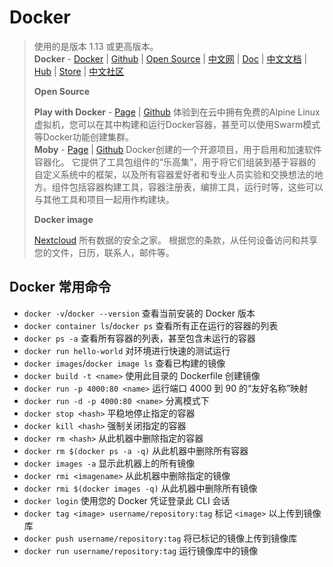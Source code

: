# Docker

> 使用的是版本 1.13 或更高版本。  
> **Docker** - [Docker](https://www.docker.com/) | 
[Github](https://github.com/docker) | 
[Open Source](https://www.docker.com/community/open-source) | 
[中文网](https://www.docker-cn.com/) | 
[Doc](https://docs.docker.com/) | 
[中文文档](https://docs.docker-cn.com/) | 
[Hub](https://hub.docker.com/) | 
[Store](https://store.docker.com/) | 
[中文社区](http://www.docker.org.cn/index.html)  
> 
> **Open Source**  
> 
> **Play with Docker** - [Page](https://labs.play-with-docker.com/) | 
[Github](https://github.com/play-with-docker/play-with-docker) 体验到在云中拥有免费的Alpine Linux虚拟机，您可以在其中构建和运行Docker容器，甚至可以使用Swarm模式等Docker功能创建集群。  
> **Moby** - [Page](https://mobyproject.org/) | 
[Github](https://github.com/moby/moby) Docker创建的一个开源项目，用于启用和加速软件容器化。
它提供了工具包组件的“乐高集”，用于将它们组装到基于容器的自定义系统中的框架，以及所有容器爱好者和专业人员实验和交换想法的地方。组件包括容器构建工具，容器注册表，编排工具，运行时等，这些可以与其他工具和项目一起用作构建块。  
> 
> **Docker image**  
> 
> [Nextcloud](https://github.com/nextcloud/docker) 所有数据的安全之家。 根据您的条款，从任何设备访问和共享您的文件，日历，联系人，邮件等。  

## Docker 常用命令

* `docker -v`/`docker --version` 查看当前安装的 Docker 版本
* `docker container ls`/`docker ps` 查看所有正在运行的容器的列表
* `docker ps -a` 查看所有容器的列表，甚至包含未运行的容器
* `docker run hello-world` 对环境进行快速的测试运行
* `docker images`/`docker image ls` 查看已构建的镜像
* `docker build -t <name>` 使用此目录的 Dockerfile 创建镜像
* `docker run -p 4000:80 <name>` 运行端口 4000 到 90 的“友好名称”映射
* `docker run -d -p 4000:80 <name>` 分离模式下
* `docker stop <hash>` 平稳地停止指定的容器
* `docker kill <hash>` 强制关闭指定的容器
* `docker rm <hash>` 从此机器中删除指定的容器
* `docker rm $(docker ps -a -q)` 从此机器中删除所有容器
* `docker images -a` 显示此机器上的所有镜像
* `docker rmi <imagename>` 从此机器中删除指定的镜像
* `docker rmi $(docker images -q)` 从此机器中删除所有镜像
* `docker login` 使用您的 Docker 凭证登录此 CLI 会话
* `docker tag <image> username/repository:tag` 标记 `<image>` 以上传到镜像库
* `docker push username/repository:tag` 将已标记的镜像上传到镜像库
* `docker run username/repository:tag` 运行镜像库中的镜像